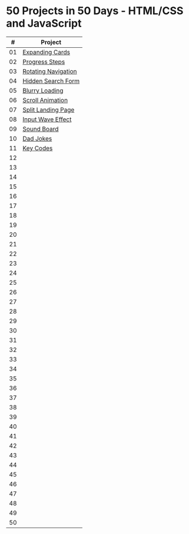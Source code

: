 # 50 Projects in 50 Days - HTML/CSS and JavaScript

|  #  | Project |
| :-: | ------- |
| 01  | [Expanding Cards](https://github.com/hipp0campus/50projects50days/tree/master/01_expanding_cards) |
| 02  | [Progress Steps](https://github.com/hipp0campus/50projects50days/tree/master/02_progress_steps) |
| 03  | [Rotating Navigation](https://github.com/hipp0campus/50projects50days/tree/master/03_rotating_navigation) |
| 04  | [Hidden Search Form](https://github.com/hipp0campus/50projects50days/tree/master/04_hidden_search_form) |
| 05  | [Blurry Loading](https://github.com/hipp0campus/50projects50days/tree/master/05_blurry_loading) |
| 06  | [Scroll Animation](https://github.com/hipp0campus/50projects50days/tree/master/06_scroll_animation) |
| 07  | [Split Landing Page](https://github.com/hipp0campus/50projects50days/tree/master/07_split_landing_page) |
| 08  | [Input Wave Effect](https://github.com/hipp0campus/50projects50days/tree/master/08_input_wave_effect) |
| 09  | [Sound Board](https://github.com/hipp0campus/50projects50days/tree/master/09_sound_board) |
| 10  | [Dad Jokes](https://github.com/hipp0campus/50projects50days/tree/master/10_dad_jokes) |
| 11  | [Key Codes](https://github.com/hipp0campus/50projects50days/tree/master/11_key_codes) |
| 12  |  |
| 13  |  |
| 14  |  |
| 15  |  |
| 16  |  |
| 17  |  |
| 18  |  |
| 19  |  |
| 20  |  |
| 21  |  |
| 22  |  |
| 23  |  |
| 24  |  |
| 25  |  |
| 26  |  |
| 27  |  |
| 28  |  |
| 29  |  |
| 30  |  |
| 31  |  |
| 32  |  |
| 33  |  |
| 34  |  |
| 35  |  |
| 36  |  |
| 37  |  |
| 38  |  |
| 39  |  |
| 40  |  |
| 41  |  |
| 42  |  |
| 43  |  |
| 44  |  |
| 45  |  |
| 46  |  |
| 47  |  |
| 48  |  |
| 49  |  |
| 50  |  |
